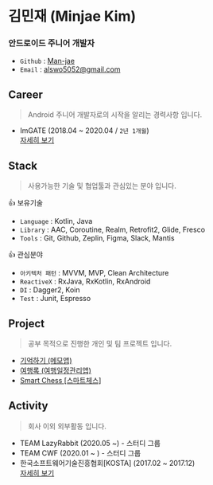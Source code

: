 # 김민재 (Minjae Kim)
### 안드로이드 주니어 개발자 
- `Github` : [Man-jae](https://github.com/Man-jae)
- `Email` : alswo5052@gmail.com


## Career
> Android 주니어 개발자로의 시작을 알리는 경력사항 입니다.
- ImGATE (2018.04 ~ 2020.04 / `2년 1개월`)  
[자세히 보기](career/career.md)


## Stack
> 사용가능한 기술 및 협업툴과 관심있는 분야 입니다.

👍 보유기술
- `Language` : Kotlin, Java
- `Library`  : AAC, Coroutine, Realm, Retrofit2, Glide, Fresco
- `Tools`    : Git, Github, Zeplin, Figma, Slack, Mantis

👍 관심분야
- `아키텍처 패턴` : MVVM, MVP, Clean Architecture
- `ReactiveX` : RxJava, RxKotlin, RxAndroid
- `DI` : Dagger2, Koin
- `Test` : Junit, Espresso


## Project
> 공부 목적으로 진행한 개인 및 팀 프로젝트 입니다.
- [기억하기 (메모앱)](project/rememberize.md)
- [여행록 (여행일정관리앱)](https://github.com/CWT-Study/yeohanglog-android)
- [Smart Chess [스마트체스]](project/smartchess.md)


## Activity
> 회사 이외 외부활동 입니다.
- TEAM LazyRabbit (2020.05 ~) - 스터디 그룹
- TEAM CWF (2020.01 ~ ) - 스터디 그룹
- 한국소프트웨어기술진흥협회[KOSTA] (2017.02 ~ 2017.12)  
[자세히 보기](activity/activity.md)
